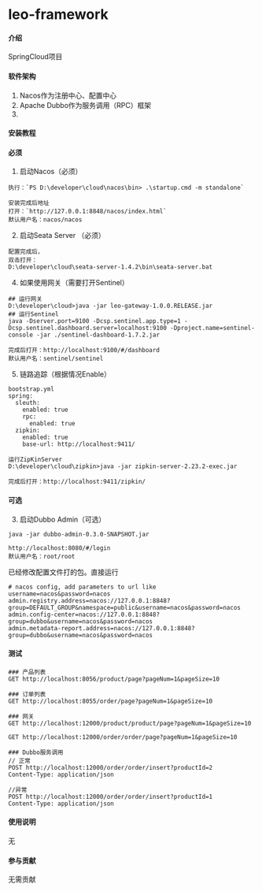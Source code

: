 # leo-framework

#### 介绍
SpringCloud项目

#### 软件架构
1. Nacos作为注册中心、配置中心
2. Apache Dubbo作为服务调用（RPC）框架
3. 


#### 安装教程

#### 必须
1. 启动Nacos（必须）
```
执行：`PS D:\developer\cloud\nacos\bin> .\startup.cmd -m standalone`

安装完成后地址
打开：`http://127.0.0.1:8848/nacos/index.html`
默认用户名：nacos/nacos
```
2. 启动Seata Server （必须）
```
配置完成后，
双击打开：
D:\developer\cloud\seata-server-1.4.2\bin\seata-server.bat
```
4. 如果使用网关（需要打开Sentinel）
```
## 运行网关
D:\developer\cloud>java -jar leo-gateway-1.0.0.RELEASE.jar
## 运行Sentinel 
java -Dserver.port=9100 -Dcsp.sentinel.app.type=1 -Dcsp.sentinel.dashboard.server=localhost:9100 -Dproject.name=sentinel-console -jar ./sentinel-dashboard-1.7.2.jar

完成后打开：http://localhost:9100/#/dashboard
默认用户名：sentinel/sentinel
```
5. 链路追踪（根据情况Enable）

```
bootstrap.yml
spring:
  sleuth:
    enabled: true
    rpc:
      enabled: true
  zipkin:
    enabled: true
    base-url: http://localhost:9411/

运行ZipKinServer
D:\developer\cloud\zipkin>java -jar zipkin-server-2.23.2-exec.jar

完成后打开：http://localhost:9411/zipkin/

```

#### 可选
3. 启动Dubbo Admin（可选）
```
java -jar dubbo-admin-0.3.0-SNAPSHOT.jar

http://localhost:8080/#/login
默认用户名：root/root
```

已经修改配置文件打的包。直接运行
```
# nacos config, add parameters to url like username=nacos&password=nacos
admin.registry.address=nacos://127.0.0.1:8848?group=DEFAULT_GROUP&namespace=public&username=nacos&password=nacos
admin.config-center=nacos://127.0.0.1:8848?group=dubbo&username=nacos&password=nacos
admin.metadata-report.address=nacos://127.0.0.1:8848?group=dubbo&username=nacos&password=nacos
```

#### 测试
```
### 产品列表
GET http://localhost:8056/product/page?pageNum=1&pageSize=10

### 订单列表
GET http://localhost:8055/order/page?pageNum=1&pageSize=10

### 网关
GET http://localhost:12000/product/product/page?pageNum=1&pageSize=10

GET http://localhost:12000/order/order/page?pageNum=1&pageSize=10

### Dubbo服务调用
// 正常
POST http://localhost:12000/order/order/insert?productId=2
Content-Type: application/json

//异常
POST http://localhost:12000/order/order/insert?productId=1
Content-Type: application/json

```


#### 使用说明

无

#### 参与贡献

无需贡献

